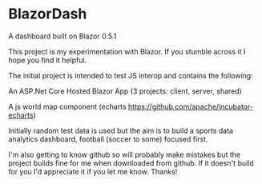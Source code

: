 # BlazorDash
A dashboard built on Blazor 0.5.1

This project is my experimentation with Blazor. If you stumble across it I hope you find it helpful.

The initial project is intended to test JS interop and contains the following:

An ASP.Net Core Hosted Blazor App (3 projects: client, server, shared)

A js world map component (echarts https://github.com/apache/incubator-echarts) 

Initially random test data is used but the aim is to build a sports data analytics dashboard, football (soccer to some) focused first.

I'm also getting to know github so will probably make mistakes but the project builds fine for me when downloaded from github. If it doesn't build for you I'd appreciate it if you let me know. Thanks!

